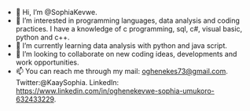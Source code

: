 - 👋 Hi, I’m @SophiaKevwe.
- 👀 I’m interested in programming languages, data analysis and coding practices. I have a knowledge of c programming, sql, c#, visual basic, python and c++. 
- 🌱 I’m currently learning data analysis with python and java script.
- 💞️ I’m looking to collaborate on new coding ideas, developments and work opportunities.
- 📫 You can reach me through my mail: oghenekes73@gmail.com.       Twitter:@KaaySophia.     LinkedIn: https://www.linkedin.com/in/oghenekevwe-sophia-umukoro-632433229.

<!---
SophiaKevwe/SophiaKevwe is a ✨ special ✨ repository because its `README.md` (this file) appears on your GitHub profile.
You can click the Preview link to take a look at your changes.
--->
